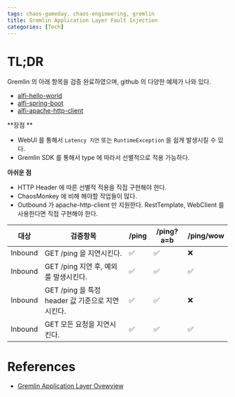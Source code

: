 ```yaml
---
tags: chaos-gameday, chaos-engineering, gremlin
title: Gremlin Application Layer Fault Injection
categories: [Tech]
---
```


# TL;DR

Gremlin 의 아래 항목을 검증 완료하였으며, github 의 다양한 예제가 나와 있다.
- [alfi-hello-world](https://github.com/gremlin/alfi-hello-world)
- [alfi-spring-boot](https://github.com/gremlin/alfi-spring-boot)
- [alfi-apache-http-client](https://github.com/gremlin/alfi-apache-http-client)


**장점 **

- WebUI 를 통해서 `Latency 지연` 또는 `RuntimeException` 을 쉽게 발생시킬 수 있다.
- Gremlin SDK 를 통해서 type 에 따라서 선별적으로 적용 가능하다.

**아쉬운 점**
- HTTP Header 에 따른 선별적 적용을 직접 구현해야 한다. 
- ChaosMonkey 에 비해 해야할 작업들이 많다. 
- Outbound 가 apache-http-client 만 지원한다. RestTemplate, WebClient 를 사용한다면 직접 구현해야 한다.


| 대상      | 검증항목                                | /ping | /ping?a=b | /ping/wow |
| ------- | ----------------------------------- | ----- | --------- | --------- |
| Inbound | GET /ping 을 지연시킨다.                  | ✅     | ✅         | ❌         |
| Inbound | GET /ping 지연 후, 예외를 발생시킨다.          | ✅     | ✅         | ✅         |
| Inbound | GET /ping 을 특정 header 값 기준으로 지연시킨다. | ✅     | ✅         | ❌         |
| Inbound | GET 모든 요청을 지연시킨다.                   | ✅     | ✅         | ✅         |

# References

- [Gremlin Application Layer Ovewview](https://www.gremlin.com/docs/application-layer/overview/)

